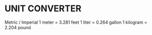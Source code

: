 # UNIT CONVERTER

Metric / Imperial
1 meter = 3.281 feet
1 liter = 0.264 gallon
1 kilogram = 2.204 pound
